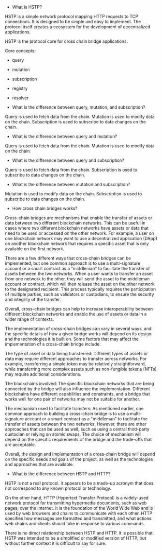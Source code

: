 - What is HSTP?

HSTP is a simple network protocol mapping HTTP requests to TCP connections. It is designed to be simple and easy to implement. The protocol itself creates a ecosystem for the development of decentralized applications.

HSTP is the protocol core for cross chain bridge applications.

Core concepts:
- query
- mutation
- subscription
- registry
- resolver

- What is the difference between query, mutation, and subscription?

Query is used to fetch data from the chain. Mutation is used to modify data on the chain. Subscription is used to subscribe to data changes on the chain.

- What is the difference between query and mutation?

Query is used to fetch data from the chain. Mutation is used to modify data on the chain.

- What is the difference between query and subscription?

Query is used to fetch data from the chain. Subscription is used to subscribe to data changes on the chain.

- What is the difference between mutation and subscription?

Mutation is used to modify data on the chain. Subscription is used to subscribe to data changes on the chain.


- How cross chain bridges works?

Cross-chain bridges are mechanisms that enable the transfer of assets or data between two different blockchain networks. This can be useful in cases where two different blockchain networks have assets or data that need to be used or accessed on the other network. For example, a user on one blockchain network may want to use a decentralized application (DApp) on another blockchain network that requires a specific asset that is only available on the first network.

There are a few different ways that cross-chain bridges can be implemented, but one common approach is to use a multi-signature account or a smart contract as a "middleman" to facilitate the transfer of assets between the two networks. When a user wants to transfer an asset from one network to the other, they will send the asset to the middleman account or contract, which will then release the asset on the other network to the designated recipient. This process typically requires the participation of multiple parties, such as validators or custodians, to ensure the security and integrity of the transfer.

Overall, cross-chain bridges can help to increase interoperability between different blockchain networks and enable the use of assets or data in a wider range of contexts.

The implementation of cross-chain bridges can vary in several ways, and the specific details of how a given bridge works will depend on its design and the technologies it is built on. Some factors that may affect the implementation of a cross-chain bridge include:

The type of asset or data being transferred: Different types of assets or data may require different approaches to transfer across networks. For example, transferring a simple token may be relatively straightforward, while transferring more complex assets such as non-fungible tokens (NFTs) may require additional considerations.

The blockchains involved: The specific blockchain networks that are being connected by the bridge will also influence the implementation. Different blockchains have different capabilities and constraints, and a bridge that works well for one pair of networks may not be suitable for another.

The mechanism used to facilitate transfers: As mentioned earlier, one common approach to building a cross-chain bridge is to use a multi-signature account or a smart contract as a "middleman" to facilitate the transfer of assets between the two networks. However, there are other approaches that can be used as well, such as using a central third-party custodian or relying on atomic swaps. The choice of mechanism will depend on the specific requirements of the bridge and the trade-offs that are acceptable.

Overall, the design and implementation of a cross-chain bridge will depend on the specific needs and goals of the project, as well as the technologies and approaches that are available.



- What is the difference between HSTP and HTTP?

HSTP is not a real protocol. It appears to be a made-up acronym that does not correspond to any known protocol or technology.

On the other hand, HTTP (Hypertext Transfer Protocol) is a widely-used network protocol for transmitting hypermedia documents, such as web pages, over the Internet. It is the foundation of the World Wide Web and is used by web browsers and chains to communicate with each other. HTTP specifies how messages are formatted and transmitted, and what actions web chains and clients should take in response to various commands.

There is no direct relationship between HSTP and HTTP. It is possible that HSTP was intended to be a simplified or modified version of HTTP, but without further context it is difficult to say for sure.


